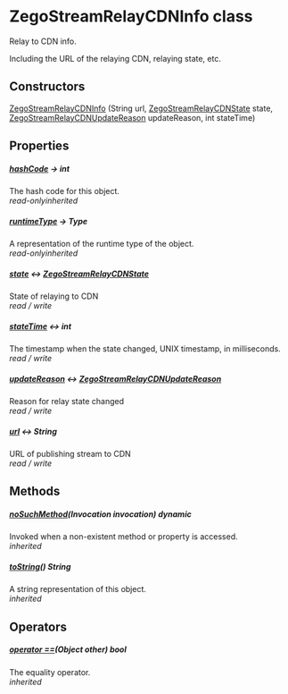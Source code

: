 


# ZegoStreamRelayCDNInfo class









<p>Relay to CDN info.</p>
<p>Including the URL of the relaying CDN, relaying state, etc.</p>




## Constructors

[ZegoStreamRelayCDNInfo](../zego_uikit_prebuilt_live_audio_room/ZegoStreamRelayCDNInfo/ZegoStreamRelayCDNInfo.md) (String url, [ZegoStreamRelayCDNState](../zego_uikit_prebuilt_live_audio_room/ZegoStreamRelayCDNState.md) state, [ZegoStreamRelayCDNUpdateReason](../zego_uikit_prebuilt_live_audio_room/ZegoStreamRelayCDNUpdateReason.md) updateReason, int stateTime)

   


## Properties

##### [hashCode](../zego_uikit_prebuilt_live_audio_room/ZegoStreamRelayCDNInfo/hashCode.md) &#8594; int



The hash code for this object.  
_<span class="feature">read-only</span><span class="feature">inherited</span>_



##### [runtimeType](../zego_uikit_prebuilt_live_audio_room/ZegoStreamRelayCDNInfo/runtimeType.md) &#8594; Type



A representation of the runtime type of the object.  
_<span class="feature">read-only</span><span class="feature">inherited</span>_



##### [state](../zego_uikit_prebuilt_live_audio_room/ZegoStreamRelayCDNInfo/state.md) &#8596; [ZegoStreamRelayCDNState](../zego_uikit_prebuilt_live_audio_room/ZegoStreamRelayCDNState.md)



State of relaying to CDN  
_<span class="feature">read / write</span>_



##### [stateTime](../zego_uikit_prebuilt_live_audio_room/ZegoStreamRelayCDNInfo/stateTime.md) &#8596; int



The timestamp when the state changed, UNIX timestamp, in milliseconds.  
_<span class="feature">read / write</span>_



##### [updateReason](../zego_uikit_prebuilt_live_audio_room/ZegoStreamRelayCDNInfo/updateReason.md) &#8596; [ZegoStreamRelayCDNUpdateReason](../zego_uikit_prebuilt_live_audio_room/ZegoStreamRelayCDNUpdateReason.md)



Reason for relay state changed  
_<span class="feature">read / write</span>_



##### [url](../zego_uikit_prebuilt_live_audio_room/ZegoStreamRelayCDNInfo/url.md) &#8596; String



URL of publishing stream to CDN  
_<span class="feature">read / write</span>_





## Methods

##### [noSuchMethod](../zego_uikit_prebuilt_live_audio_room/ZegoStreamRelayCDNInfo/noSuchMethod.md)(Invocation invocation) dynamic



Invoked when a non-existent method or property is accessed.  
_<span class="feature">inherited</span>_



##### [toString](../zego_uikit_prebuilt_live_audio_room/ZegoStreamRelayCDNInfo/toString.md)() String



A string representation of this object.  
_<span class="feature">inherited</span>_





## Operators

##### [operator ==](../zego_uikit_prebuilt_live_audio_room/ZegoStreamRelayCDNInfo/operator_equals.md)(Object other) bool



The equality operator.  
_<span class="feature">inherited</span>_















